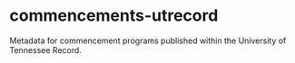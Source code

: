 # commencements-utrecord
Metadata for commencement programs published within the University of Tennessee Record.

